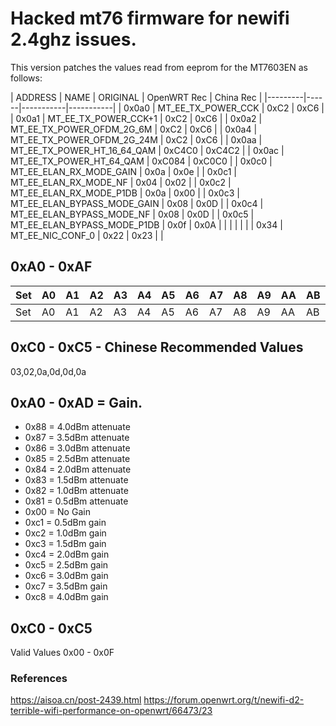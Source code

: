 # Hacked mt76 firmware for newifi 2.4ghz issues.

This version patches the values read from eeprom for the MT7603EN as follows:

| ADDRESS | NAME | ORIGINAL | OpenWRT Rec | China Rec |
|---------|------|-----------|-----------|
| 0x0a0 | MT_EE_TX_POWER_CCK | 0xC2 | 0xC6 |
| 0x0a1 | MT_EE_TX_POWER_CCK+1 | 0xC2 | 0xC6 |
| 0x0a2 | MT_EE_TX_POWER_OFDM_2G_6M | 0xC2 | 0xC6 |
| 0x0a4 | MT_EE_TX_POWER_OFDM_2G_24M | 0xC2 | 0xC6 |
| 0x0aa | MT_EE_TX_POWER_HT_16_64_QAM | 0xC4C0 | 0xC4C2 |
| 0x0ac | MT_EE_TX_POWER_HT_64_QAM | 0xC084 | 0xC0C0 |
| 0x0c0 | MT_EE_ELAN_RX_MODE_GAIN | 0x0a | 0x0e |
| 0x0c1 | MT_EE_ELAN_RX_MODE_NF | 0x04 | 0x02 |
| 0x0c2 | MT_EE_ELAN_RX_MODE_P1DB | 0x0a | 0x00 |
| 0x0c3 | MT_EE_ELAN_BYPASS_MODE_GAIN | 0x08 | 0x0D |
| 0x0c4 | MT_EE_ELAN_BYPASS_MODE_NF | 0x08 | 0x0D |
| 0x0c5 | MT_EE_ELAN_BYPASS_MODE_P1DB | 0x0f | 0x0A |
|  |  |  |  |
| 0x34 | MT_EE_NIC_CONF_0 | 0x22 | 0x23 |
|

## 0xA0 - 0xAF

| Set | A0 | A1 | A2 | A3 | A4 | A5 | A6 | A7 | A8 | A9 | AA | AB | AC | AD | AE | AF |
| --- | --- | --- | --- | --- | --- | --- | --- | --- | --- | --- | --- | --- | --- | --- | --- | --- |
| Set | A0 | A1 | A2 | A3 | A4 | A5 | A6 | A7 | A8 | A9 | AA | AB | AC | AD | AE | AF |

## 0xC0 - 0xC5 - Chinese Recommended Values

03,02,0a,0d,0d,0a

## 0xA0 - 0xAD = Gain.

- 0x88 = 4.0dBm attenuate
- 0x87 = 3.5dBm attenuate
- 0x86 = 3.0dBm attenuate
- 0x85 = 2.5dBm attenuate
- 0x84 = 2.0dBm attenuate
- 0x83 = 1.5dBm attenuate
- 0x82 = 1.0dBm attenuate
- 0x81 = 0.5dBm attenuate
- 0x00 = No Gain
- 0xc1 = 0.5dBm gain
- 0xc2 = 1.0dBm gain
- 0xc3 = 1.5dBm gain
- 0xc4 = 2.0dBm gain
- 0xc5 = 2.5dBm gain
- 0xc6 = 3.0dBm gain
- 0xc7 = 3.5dBm gain
- 0xc8 = 4.0dBm gain

## 0xC0 - 0xC5

Valid Values 0x00 - 0x0F

### References
https://aisoa.cn/post-2439.html
https://forum.openwrt.org/t/newifi-d2-terrible-wifi-performance-on-openwrt/66473/23